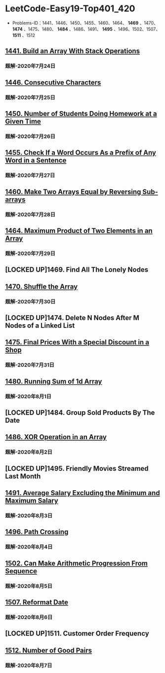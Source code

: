 # LeetCode-Easy19-Top401_420

-   Problems-ID：1441、1446、1450、1455、1460、1464、 **1469** 、1470、 **1474** 、1475、1480、 **1484** 、1486、1491、 **1495** 、1496、1502、1507、 **1511** 、1512

## [1441. Build an Array With Stack Operations](https://leetcode.com/problems/build-an-array-with-stack-operations/)

### 题解-2020年7月24日

## [1446. Consecutive Characters](https://leetcode.com/problems/consecutive-characters/)

### 题解-2020年7月25日

## [1450. Number of Students Doing Homework at a Given Time](https://leetcode.com/problems/number-of-students-doing-homework-at-a-given-time/)

### 题解-2020年7月26日

## [1455. Check If a Word Occurs As a Prefix of Any Word in a Sentence](https://leetcode.com/problems/check-if-a-word-occurs-as-a-prefix-of-any-word-in-a-sentence/)

### 题解-2020年7月27日

## [1460. Make Two Arrays Equal by Reversing Sub-arrays](https://leetcode.com/problems/make-two-arrays-equal-by-reversing-sub-arrays/)

### 题解-2020年7月28日

## [1464. Maximum Product of Two Elements in an Array](https://leetcode.com/problems/maximum-product-of-two-elements-in-an-array/)

### 题解-2020年7月29日

## [LOCKED UP]1469.	Find All The Lonely Nodes

## [1470. Shuffle the Array](https://leetcode.com/problems/shuffle-the-array/)

### 题解-2020年7月30日

## [LOCKED UP]1474.	Delete N Nodes After M Nodes of a Linked List

## [1475. Final Prices With a Special Discount in a Shop](https://leetcode.com/problems/final-prices-with-a-special-discount-in-a-shop/)

### 题解-2020年7月31日

## [1480. Running Sum of 1d Array](https://leetcode.com/problems/running-sum-of-1d-array/)

### 题解-2020年8月1日

## [LOCKED UP]1484.	Group Sold Products By The Date

## [1486. XOR Operation in an Array](https://leetcode.com/problems/xor-operation-in-an-array/)

### 题解-2020年8月2日

## [LOCKED UP]1495.	Friendly Movies Streamed Last Month

## [1491. Average Salary Excluding the Minimum and Maximum Salary](https://leetcode.com/problems/average-salary-excluding-the-minimum-and-maximum-salary/)

### 题解-2020年8月3日

## [1496. Path Crossing](https://leetcode.com/problems/path-crossing/)

### 题解-2020年8月4日

## [1502. Can Make Arithmetic Progression From Sequence](https://leetcode.com/problems/can-make-arithmetic-progression-from-sequence/)

### 题解-2020年8月5日

## [1507. Reformat Date](https://leetcode.com/problems/reformat-date/)

### 题解-2020年8月6日

## [LOCKED UP]1511.	Customer Order Frequency

## [1512. Number of Good Pairs](https://leetcode.com/problems/number-of-good-pairs/)

### 题解-2020年8月7日
